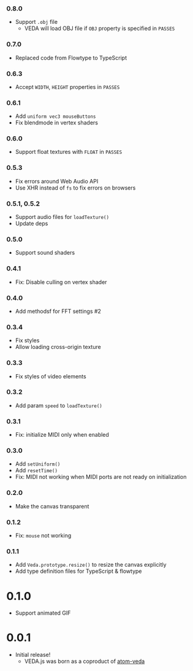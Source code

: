 ### 0.8.0

* Support `.obj` file
  * VEDA will load OBJ file if `OBJ` property is specified in `PASSES`

### 0.7.0

* Replaced code from Flowtype to TypeScript

### 0.6.3

* Accept `WIDTH`, `HEIGHT` properties in `PASSES`

### 0.6.1

* Add `uniform vec3 mouseButtons`
* Fix blendmode in vertex shaders

### 0.6.0

* Support float textures with `FLOAT` in `PASSES`

### 0.5.3

* Fix errors around Web Audio API
* Use XHR instead of `fs` to fix errors on browsers

### 0.5.1, 0.5.2

* Support audio files for `loadTexture()`
* Update deps

### 0.5.0

* Support sound shaders

### 0.4.1

* Fix: Disable culling on vertex shader

### 0.4.0

* Add methodsf for FFT settings #2

### 0.3.4

* Fix styles
* Allow loading cross-origin texture

### 0.3.3

* Fix styles of video elements

### 0.3.2

* Add param `speed` to `loadTexture()`

### 0.3.1

* Fix: initialize MIDI only when enabled

### 0.3.0

* Add `setUniform()`
* Add `resetTime()`
* Fix: MIDI not working when MIDI ports are not ready on initialization

### 0.2.0

* Make the canvas transparent

### 0.1.2

* Fix: `mouse` not working

### 0.1.1

* Add `Veda.prototype.resize()` to resize the canvas explicitly
* Add type definition files for TypeScript & flowtype

# 0.1.0

* Support animated GIF

# 0.0.1

* Initial release!
  * VEDA.js was born as a coproduct of [atom-veda](https://github.com/fand/atom-veda/)

